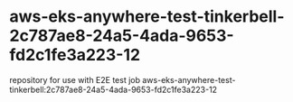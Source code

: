 # aws-eks-anywhere-test-tinkerbell-2c787ae8-24a5-4ada-9653-fd2c1fe3a223-12
repository for use with E2E test job aws-eks-anywhere-test-tinkerbell:2c787ae8-24a5-4ada-9653-fd2c1fe3a223-12
